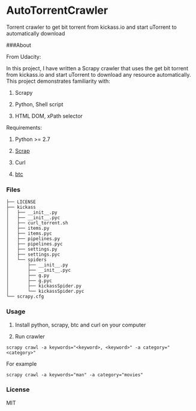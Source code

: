 # AutoTorrentCrawler
Torrent crawler to get bit torrent from kickass.io and start uTorrent to automatically download

###About

From Udacity:

In this project, I have written a Scrapy crawler that uses the get bit torrent from kickass.io and start uTorrent to download 
any resource automatically. 
This project demonstrates familiarity with:

1. Scrapy 

2. Python, Shell script 

3. HTML DOM, xPath selector


Requirements:

1. Python >= 2.7 

2. [Scrap](http://doc.scrapy.org/en/latest/intro/install.html#installing-scrapy)

3. Curl

4. [btc](https://github.com/bittorrent/btc)

### Files 

```
├── LICENSE
├── kickass
│   ├── __init__.py
│   ├── __init__.pyc
│   ├── curl_torrent.sh
│   ├── items.py
│   ├── items.pyc
│   ├── pipelines.py
│   ├── pipelines.pyc
│   ├── settings.py
│   ├── settings.pyc
│   └── spiders
│       ├── __init__.py
│       ├── __init__.pyc
│       ├── g.py
│       ├── g.pyc
│       ├── kickassSpider.py
│       └── kickassSpider.pyc
└── scrapy.cfg
```

### Usage

1. Install python, scrapy, btc and curl on your computer

2. Run crawler 

```
scrapy crawl -a keywords="<keyword>, <keyword>" -a category="<category>"
```

For example

`scrapy crawl -a keywords="man" -a category="movies"`

### License 

MIT
